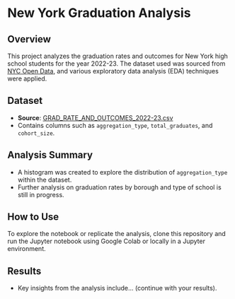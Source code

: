 # New York Graduation Analysis

## Overview
This project analyzes the graduation rates and outcomes for New York high school students for the year 2022-23. The dataset used was sourced from [NYC Open Data](https://data.cityofnewyork.us/), and various exploratory data analysis (EDA) techniques were applied.

## Dataset
- **Source**: [GRAD_RATE_AND_OUTCOMES_2022-23.csv](https://drive.google.com/file/d/1cHzOWo6LG3mPmYllh694ZgYHdEdLQ4Y3/view?usp=sharing)
- Contains columns such as `aggregation_type`, `total_graduates`, and `cohort_size`.

## Analysis Summary
- A histogram was created to explore the distribution of `aggregation_type` within the dataset.
- Further analysis on graduation rates by borough and type of school is still in progress.

## How to Use
To explore the notebook or replicate the analysis, clone this repository and run the Jupyter notebook using Google Colab or locally in a Jupyter environment.

## Results
- Key insights from the analysis include... (continue with your results).
